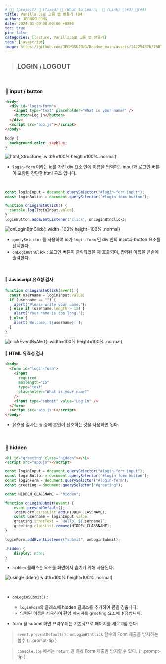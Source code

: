 ```yaml
---
# 👨‍💻 (project) 📌 (fixed) 📖 (What to Learn)  🌱 (Link) 🧷(#3) 📌(#4)
title: Vanilla JS로 크롬 앱 만들기 (04)
author: JEONGSUJONG
date: 2024-01-09 00:00:00 +0800
toc: true
pin: false
categories: [lecture, VanillaJS로 크롬 앱 만들기]
tags: [javascript]
image: https://github.com/JEONGSUJONG/Readme_main/assets/142254876/7607d850-fd45-47a2-9bc2-7c2983db77f1
---
```


> ## LOGIN / LOGOUT

<br>

### 🧷 input / button
```html
<body>
  <div id="login-form">
    <input type="text" placeholder="What is your name?" />
    <button>Log In</button>
  </div>
  <script src="app.js"></script>
</body>
```

```css
body {
  background-color: skyblue;
}
```

![html_Structure](https://github.com/JEONGSUJONG/Readme_main/assets/142254876/d9aed77d-6ebd-4491-952c-02dce7d52da2){: width=100% height=100% .normal}

- `login-form` 이라는 id를 가진 div 요소 안에 이름을 입력하는 input과 로그인 버튼이 포함된 간단한 html 구조 입니다.

<br>

```javascript
const loginInput = document.querySelector("#login-form input");
const loginButton = document.querySelector("#login-form button");

function onLoginBtnClick() {
  console.log(loginInput.value);
}
loginButton.addEventListener("click", onLoginBtnClick);
```

![onLoginBtnClick](https://github.com/JEONGSUJONG/Readme_main/assets/142254876/713f3de2-91de-4c9c-a474-d75769bc18fd){: width=100% height=100% .normal}

- `querySelector` 를 사용하여 id가 `login-form` 인 div 안의 input과 button 요소를 선택한다.
- `onLoginBtnClick` : 로그인 버튼이 클릭되었을 때 호출되며, 입력된 이름을 콘솔에 출력한다.

<br>

#### 📌 Javascript 유효성 검사

```javascript
function onLoginBtnClick(event) {
  const username = loginInput.value;
  if (username == "") {
    alert("Please write your name.");
  } else if (username.length > 15) {
    alert("Your name is too long.");
  } else {
    alert(`Welcome, ${username}!`);
  }
}
```
![clickEventByAlert](https://github.com/JEONGSUJONG/Readme_main/assets/142254876/c65e18bc-9e38-4b5d-bd51-9eae4322d4c7){: width=100% height=100% .normal}

#### 📌 HTML 유효성 검사

```html
<body>
  <form id="login-form">
    <input
      required
      maxlength="15"
      type="text"
      placeholder="What is your name?"
    />
    <input type="submit" value="Log In" />
  </form>
  <script src="app.js"></script>
</body>
```
- 유효성 검사는 둘 중에 본인이 선호하는 것을 사용하면 된다.

<br>

### 🧷 hidden

```html
<h1 id="greeting" class="hidden"></h1>
<script src="app.js"></script>
```
```javascript
const loginInput = document.querySelector("#login-form input");
const loginButton = document.querySelector("#login-form button");
const loginForm = document.querySelector("#login-form");
const greeting = document.querySelector("#greeting");

const HIDDEN_CLASSNAME = "hidden";

function onLoginSubmit(event) {
    event.preventDefault();
    loginForm.classList.add(HIDDEN_CLASSNAME);
    const username = loginInput.value;
    greeting.innerText = `Hello, ${username}`;
    greeting.classList.remove(HIDDEN_CLASSNAME);
}

loginForm.addEventListener("submit", onLoginSubmit);
```
```css
.hidden {
    display: none;
}
```
- `hidden` 클래스는 요소를 화면에서 숨기기 위해 사용된다.

![usingHidden](https://github.com/JEONGSUJONG/Readme_main/assets/142254876/e1576d9f-6177-4455-b82e-be88edc299ee){: width=100% height=100% .normal}

<br>

- `onLoginSubmit()` :
    - `loginForm`의 클래스에 hidden 클래스를 추가하여 폼을 감춥니다.
    - 입력된 이름을 사용하여 환영 메시지를 greeting 요소에 설정합니다.

- form 을 submit 하면 브라우저는 기본적으로 페이지를 새로고침 한다.

> `event.preventDefault()` : `onLoginBtnClick` 함수의 Form 제출을 방지하는 함수
{: .prompt-tip }

> `console.log` 에서는 `return` 을 통해 Form 제출을 방지할 수 있다.
{: .prompt-tip }